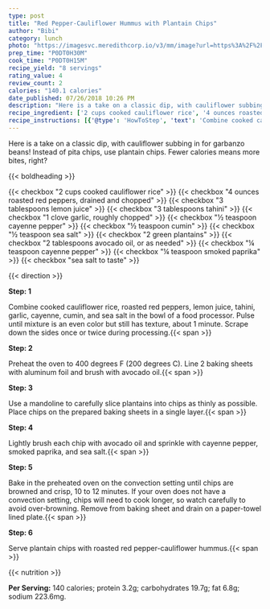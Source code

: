 ```yaml
---
type: post
title: "Red Pepper-Cauliflower Hummus with Plantain Chips"
author: "Bibi"
category: lunch
photo: "https://imagesvc.meredithcorp.io/v3/mm/image?url=https%3A%2F%2Fimages.media-allrecipes.com%2Fuserphotos%2F6259455.jpg"
prep_time: "P0DT0H30M"
cook_time: "P0DT0H15M"
recipe_yield: "8 servings"
rating_value: 4
review_count: 2
calories: "140.1 calories"
date_published: 07/26/2018 10:26 PM
description: "Here is a take on a classic dip, with cauliflower subbing in for garbanzo beans! Instead of pita chips, use plantain chips. Fewer calories means more bites, right?"
recipe_ingredient: ['2 cups cooked cauliflower rice', '4 ounces roasted red peppers, drained and chopped', '3 tablespoons lemon juice', '3 tablespoons tahini', '1 clove garlic, roughly chopped', '½ teaspoon cayenne pepper', '½ teaspoon cumin', '½ teaspoon sea salt', '2 green plantains', '2 tablespoons avocado oil, or as needed', '¼ teaspoon cayenne pepper', '¼ teaspoon smoked paprika', 'sea salt to taste']
recipe_instructions: [{'@type': 'HowToStep', 'text': 'Combine cooked cauliflower rice, roasted red peppers, lemon juice, tahini, garlic, cayenne, cumin, and sea salt in the bowl of a food processor. Pulse until mixture is an even color but still has texture, about 1 minute. Scrape down the sides once or twice during processing.\n'}, {'@type': 'HowToStep', 'text': 'Preheat the oven to 400 degrees F (200 degrees C). Line 2 baking sheets with aluminum foil and brush with avocado oil.\n'}, {'@type': 'HowToStep', 'text': 'Use a mandoline to carefully slice plantains into chips as thinly as possible. Place chips on the prepared baking sheets in a single layer.\n'}, {'@type': 'HowToStep', 'text': 'Lightly brush each chip with avocado oil and sprinkle with cayenne pepper, smoked paprika, and sea salt.\n'}, {'@type': 'HowToStep', 'text': 'Bake in the preheated oven on the convection setting until chips are browned and crisp, 10 to 12 minutes. If your oven does not have a convection setting, chips will need to cook longer, so watch carefully to avoid over-browning. Remove from baking sheet and drain on a paper-towel lined plate.\n'}, {'@type': 'HowToStep', 'text': 'Serve plantain chips with roasted red pepper-cauliflower hummus.\n'}]
---
```


Here is a take on a classic dip, with cauliflower subbing in for garbanzo beans! Instead of pita chips, use plantain chips. Fewer calories means more bites, right? 

{{< boldheading >}}

{{< checkbox "2 cups cooked cauliflower rice" >}}
{{< checkbox "4 ounces roasted red peppers, drained and chopped" >}}
{{< checkbox "3 tablespoons lemon juice" >}}
{{< checkbox "3 tablespoons tahini" >}}
{{< checkbox "1 clove garlic, roughly chopped" >}}
{{< checkbox "½ teaspoon cayenne pepper" >}}
{{< checkbox "½ teaspoon cumin" >}}
{{< checkbox "½ teaspoon sea salt" >}}
{{< checkbox "2  green plantains" >}}
{{< checkbox "2 tablespoons avocado oil, or as needed" >}}
{{< checkbox "¼ teaspoon cayenne pepper" >}}
{{< checkbox "¼ teaspoon smoked paprika" >}}
{{< checkbox "sea salt to taste" >}}


{{< direction >}}

**Step: 1**

Combine cooked cauliflower rice, roasted red peppers, lemon juice, tahini, garlic, cayenne, cumin, and sea salt in the bowl of a food processor. Pulse until mixture is an even color but still has texture, about 1 minute. Scrape down the sides once or twice during processing.{{< span >}}

**Step: 2**

Preheat the oven to 400 degrees F (200 degrees C). Line 2 baking sheets with aluminum foil and brush with avocado oil.{{< span >}}

**Step: 3**

Use a mandoline to carefully slice plantains into chips as thinly as possible. Place chips on the prepared baking sheets in a single layer.{{< span >}}

**Step: 4**

Lightly brush each chip with avocado oil and sprinkle with cayenne pepper, smoked paprika, and sea salt.{{< span >}}

**Step: 5**

Bake in the preheated oven on the convection setting until chips are browned and crisp, 10 to 12 minutes. If your oven does not have a convection setting, chips will need to cook longer, so watch carefully to avoid over-browning. Remove from baking sheet and drain on a paper-towel lined plate.{{< span >}}

**Step: 6**

Serve plantain chips with roasted red pepper-cauliflower hummus.{{< span >}}

{{< nutrition >}}

**Per Serving:** 140 calories; protein 3.2g; carbohydrates 19.7g; fat 6.8g; sodium 223.6mg.